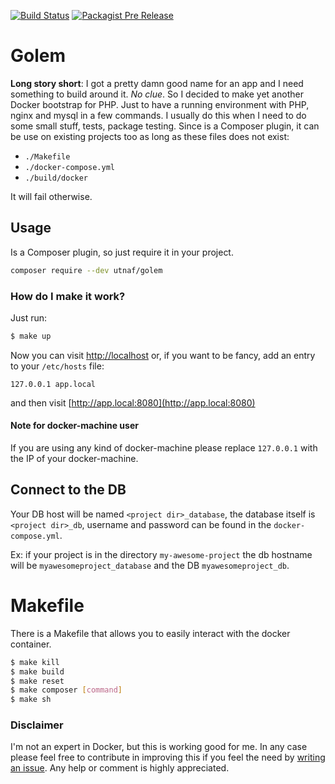 [![Build Status](https://travis-ci.org/utnaf/golem.svg?branch=master)](https://travis-ci.org/utnaf/golem)
[![Packagist Pre Release](https://img.shields.io/packagist/vpre/utnaf/golem.svg)](https://packagist.org/packages/utnaf)

# Golem

**Long story short**: I got a pretty damn good name for an app and I need something to build around it. *No clue*. So I decided to make yet another Docker bootstrap for PHP. Just to have a running environment with PHP, nginx and mysql in a few commands. I usually do this when I need to do some small stuff, tests, package testing.
Since is a Composer plugin, it can be use on existing projects too as long as these files does not exist:
 * `./Makefile`
 * `./docker-compose.yml`
 * `./build/docker`

It will fail otherwise.

## Usage

Is a Composer plugin, so just require it in your project. 
```bash
composer require --dev utnaf/golem
```

### How do I make it work?

Just run:
```bash
$ make up
```

Now you can visit [http://localhost](http://localhost) or, if you want to be fancy, add an entry to your `/etc/hosts` file:
```
127.0.0.1 app.local
```

and then visit [http://app.local:8080](http://app.local:8080)

#### Note for docker-machine user
If you are using any kind of docker-machine please replace `127.0.0.1` with the IP of your docker-machine.

## Connect to the DB
Your DB host will be named `<project dir>_database`, the database itself is `<project dir>_db`, username and password can be found in the `docker-compose.yml`.

Ex: if your project is in the directory `my-awesome-project` the db hostname will be `myawesomeproject_database` and the DB `myawesomeproject_db`. 

# Makefile
There is a Makefile that allows you to easily interact with the docker container.

``` bash
$ make kill
$ make build
$ make reset
$ make composer [command]
$ make sh
``` 

### Disclaimer
I'm not an expert in Docker, but this is working good for me. In any case please feel free to contribute in improving this if you feel the need by [writing an issue](https://github.com/utnaf/golem/issues/new). Any help or comment is highly appreciated.
